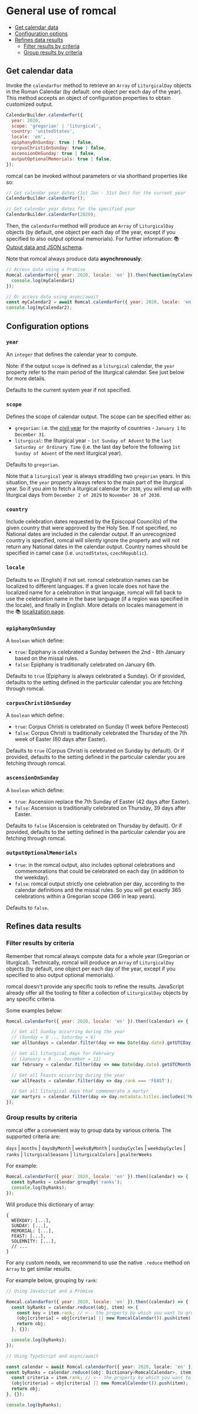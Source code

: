 # General use of romcal

- [Get calendar data](#get-calendar-data)
- [Configuration options](#configuration-options)
- [Refines data results](#refines-data-results)
  - [Filter results by criteria](#filter-results-by-criteria)
  - [Group results by criteria](#group-results-by-criteria)

## Get calendar data

Invoke the `calendarFor` method to retrieve an `Array` of `LiturgicalDay` objects in the Roman Calendar (by default: one object per each day of the year).
This method accepts an object of configuration properties to obtain customized output.

```javascript
CalendarBuilder.calendarFor({
  year: 2020,
  scope: 'gregorian' | 'liturgical',
  country: 'unitedStates',
  locale: 'en',
  epiphanyOnSunday: true | false,
  corpusChristiOnSunday: true | false,
  ascensionOnSunday: true | false,
  outputOptionalMemorials: true | false,
});
```

romcal can be invoked without parameters or via shorthand properties like so:

```javascript
// Get calendar year dates (1st Jan - 31st Dec) for the current year
CalendarBuilder.calendarFor();

// Get calendar year dates for the specified year
CalendarBuilder.calendarFor(2020);
```

Then, the `calendarFor`method will produce an `Array` of `LiturgicalDay` objects (by default, one object per each day of the year, except if you specified to also output optional memorials).
For further information: :books: [Output data and JSON schema](docs/data-output.md).

Note that romcal always produce data **asynchronously**:

```javascript
// Access data using a Promise
Romcal.calendarFor({ year: 2020, locale: 'en' }).then(function(myCalendar1) {
  console.log(myCalendar1)
});

// Or access data using async/await
const myCalendar2 = await Romcal.calendarFor({ year: 2020, locale: 'en' });
console.log(myCalendar2);
```

## Configuration options

### `year`

An `integer` that defines the calendar year to compute.

Note: if the output `scope` is defined as a `liturgical` calendar, the `year` property refer to the main period of the liturgical calendar.
See just below for more details.

Defaults to the current system year if not specified.

### `scope`

Defines the scope of calendar output. The scope can be specified either as:

- `gregorian`: i.e. the [civil year](https://en.wikipedia.org/wiki/Civil_calendar) for the majority of countries - `January 1` to `December 31`.
- `liturgical`: the liturgical year - `1st Sunday of Advent` to the `last Saturday or Ordinary Time` (i.e. the last day before the following `1st Sunday of Advent` of the next liturgical year).

Defaults to `gregorian`.

Note that a `liturgical` year is always straddling two `gregorian` years.
In this situation, the `year` property always refers to the main part of the liturgical year.
So if you aim to fetch a liturgical calendar for `2030`, you will end up with liturgical days from `December 2 of 2029` to `November 30 of 2030`.

### `country`

Include celebration dates requested by the Episcopal Council(s) of the given country that were approved by the Holy See.
If not specified, no National dates are included in the calendar output.
If an unrecognized country is specified, romcal will silently ignore the property and will not return any National dates in the calendar output.
Country names should be specified in camel case (i.e. `unitedStates`, `czechRepublic`).

### `locale`

Defaults to `en` (English) if not set.
romcal celebration names can be localized to different languages.
If a given locale does not have the localized name for a celebration in that language, romcal will fall back to use the celebration name in the base language (if a region was specified in the locale), and finally in English.
More details on locales management in the :books: [localization page](./localization.md).

### `epiphanyOnSunday`

A `boolean` which define:

- `true`: Epiphany is celebrated a Sunday between the 2nd - 8th January based on the missal rules.
- `false`: Epiphany is traditionally celebrated on January 6th.

Defaults to `true` (Epiphany is always celebrated a Sunday).
Or if provided, defaults to the setting defined in the particular calendar you are fetching through romcal.

### `corpusChristiOnSunday`

A `boolean` which define:

- `true`: Corpus Christi is celebrated on Sunday (1 week before Pentecost)
- `false`: Corpus Christi is traditionally celebrated the Thursday of the 7th week of Easter (60 days after Easter).

Defaults to `true` (Corpus Christi is celebrated on Sunday by default).
Or if provided, defaults to the setting defined in the particular calendar you are fetching through romcal.

### `ascensionOnSunday`

A `boolean` which define:

- `true`: Ascension replace the 7th Sunday of Easter (42 days after Easter).
- `false`: Ascension is traditionally celebrated on Thursday, 39 days after Easter.

Defaults to `false` (Ascension is celebrated on Thursday by default).
Or if provided, defaults to the setting defined in the particular calendar you are fetching through romcal.

### `outputOptionalMemorials`

- `true`: in the romcal output, also includes optional celebrations and commemorations that could be celebrated on each day (in addition to the weekday).
- `false`: romcal output strictly one celebration per day, according to the calendar definitions and the missal rules. So you will get exactly 365 celebrations within a Gregorian scope (366 in leap years).

Defaults to `false`.

## Refines data results

### Filter results by criteria

Remember that romcal always compute data for a whole year (Gregorian or liturgical).
Technically, romcal will produce an `Array` of `LiturgicalDay` objects (by default, one object per each day of the year, except if you specified to also output optional memorials).

romcal doesn't provide any specific tools to refine the results.
JavaScript already offer all the tooling to filter a collection of `LiturgicalDay` objects by any specific criteria.

Some examples below:

```javascript
Romcal.calendarFor({ year: 2020, locale: 'en' }).then((calendar) => {

  // Get all Sunday occurring during the year
  // (Sunday = 0 ... Saturday = 6)
  var allSundays = calendar.filter(day => new Date(day.date).getUTCDay() === 0);

  // Get all liturgical days for February
  // (January = 0 ... December = 11)
  var february = calendar.filter(day => new Date(day.date).getUTCMonth() === 1);

  // Get all Feasts occurring during the year
  var allFeasts = calendar.filter(day => day.rank === 'FEAST');

  // Get all liturgical days that commemorate a martyr
  var martyrs = calendar.filter(day => day.metadata.titles.includes('MARTYR'));
});
```

### Group results by criteria

romcal offer a convenient way to group data by various criteria. The supported criteria are:

`days` | `months` | `daysByMonth` | `weeksByMonth` | `sundayCycles` | `weekdayCycles` | `ranks` | `liturgicalSeasons` | `liturgicalColors` | `psalterWeeks`

For example:
```javascript
Romcal.calendarFor({ year: 2020, locale: 'en' }).then((calendar) => {
  const byRanks = calendar.groupBy('ranks');
  console.log(byRanks);
});
```
Will produce this dictionary of array:
```json5
{
  WEEKDAY: [...],
  SUNDAY: [...],
  MEMORIAL: [...],
  FEAST: [...],
  SOLEMNITY: [...],
  // ...
}
```

For any custom needs, we recommend to use the native `.reduce` method on `Array` to get similar results.

For example below, grouping by `rank`:
```javascript
// Using JavaScript and a Promise

Romcal.calendarFor({ year: 2020, locale: 'en' }).then((calendar) => {
  const byRanks = calendar.reduce((obj, item) => {
    const key = item.rank; // <-- the property by which you want to group liturgical days
    (obj[criteria] = obj[criteria] || new RomcalCalendar()).push(item);
    return obj;
  }, {});

  console.log(byRanks);
});
```

```typescript
// Using TypeScript and async/await

const calendar = await Romcal.calendarFor({ year: 2020, locale: 'en' });
const byRanks = calendar.reduce((obj: Dictionary<RomcalCalendar>, item: LiturgicalDay) => {
  const criteria = item.rank; // <-- the property by which you want to group liturgical days
  (obj[criteria] = obj[criteria] || new RomcalCalendar()).push(item);
  return obj;
}, {});

console.log(byRanks);
```

